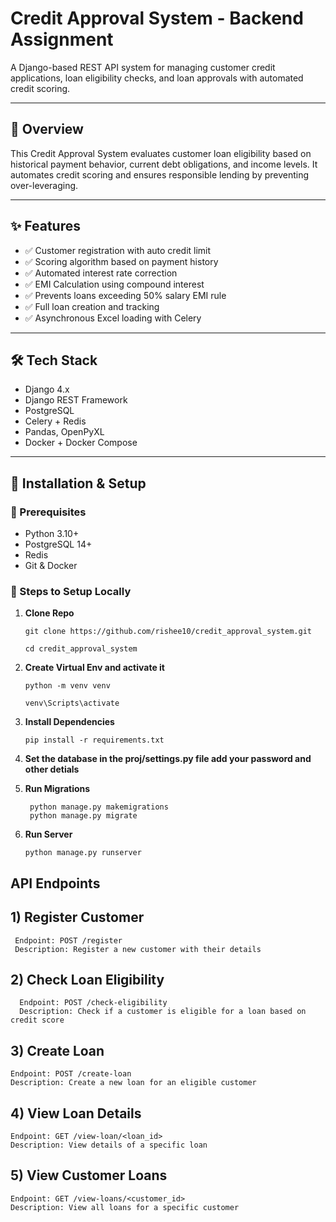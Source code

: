 # Credit Approval System - Backend Assignment

A Django-based REST API system for managing customer credit applications, loan eligibility checks, and loan approvals with automated credit scoring.

---

## 🎯 Overview

This Credit Approval System evaluates customer loan eligibility based on historical payment behavior, current debt obligations, and income levels. It automates credit scoring and ensures responsible lending by preventing over-leveraging.

---

## ✨ Features

- ✅ Customer registration with auto credit limit
- ✅ Scoring algorithm based on payment history
- ✅ Automated interest rate correction
- ✅ EMI Calculation using compound interest
- ✅ Prevents loans exceeding 50% salary EMI rule
- ✅ Full loan creation and tracking
- ✅ Asynchronous Excel loading with Celery

---

## 🛠️ Tech Stack

- Django 4.x
- Django REST Framework
- PostgreSQL
- Celery + Redis
- Pandas, OpenPyXL
- Docker + Docker Compose

---

## 🚀 Installation & Setup

### 🧰 Prerequisites
- Python 3.10+
- PostgreSQL 14+
- Redis
- Git & Docker

### 🧩 Steps to Setup Locally

1. **Clone Repo**
   ```
   git clone https://github.com/rishee10/credit_approval_system.git
   
   cd credit_approval_system
   ```
2. **Create Virtual Env and activate it**

     ```
     python -m venv venv
  
     venv\Scripts\activate
     ```

3. **Install Dependencies**
   ```
   pip install -r requirements.txt
   ```

4. **Set the database in the proj/settings.py file add your password and other detials**

5. **Run Migrations**
   ```
    python manage.py makemigrations
    python manage.py migrate
   ```

6. **Run Server**

   ```
   python manage.py runserver
   ```


## API Endpoints

## 1) Register Customer

     Endpoint: POST /register
     Description: Register a new customer with their details

## 2) Check Loan Eligibility

      Endpoint: POST /check-eligibility
      Description: Check if a customer is eligible for a loan based on credit score

## 3) Create Loan

    Endpoint: POST /create-loan
    Description: Create a new loan for an eligible customer

## 4) View Loan Details
    
    Endpoint: GET /view-loan/<loan_id>
    Description: View details of a specific loan

## 5) View Customer Loans

    Endpoint: GET /view-loans/<customer_id>
    Description: View all loans for a specific customer


     


   





